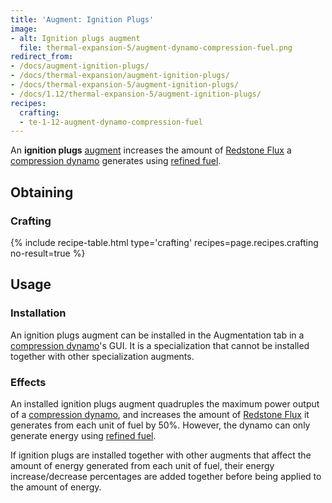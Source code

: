 ```yaml
---
title: 'Augment: Ignition Plugs'
image:
- alt: Ignition plugs augment
  file: thermal-expansion-5/augment-dynamo-compression-fuel.png
redirect_from:
- /docs/augment-ignition-plugs/
- /docs/thermal-expansion/augment-ignition-plugs/
- /docs/thermal-expansion-5/augment-ignition-plugs/
- /docs/1.12/thermal-expansion-5/augment-ignition-plugs/
recipes:
  crafting:
  - te-1-12-augment-dynamo-compression-fuel
---
```


An **ignition plugs** [augment](../augments/) increases the amount of
[Redstone Flux](/docs/redstone-flux/) a [compression
dynamo](../compression-dynamo/) generates using [refined
fuel](../../thermal-foundation/refined-fuel/).


Obtaining
---------

### Crafting
{% include recipe-table.html type='crafting' recipes=page.recipes.crafting no-result=true %}


Usage
-----

### Installation
An ignition plugs augment can be installed in the Augmentation tab in a
[compression dynamo](../compression-dynamo/)'s GUI. It is a specialization
that cannot be installed together with other specialization augments.

### Effects
An installed ignition plugs augment quadruples the maximum power output of a
[compression dynamo](../compression-dynamo/), and increases the amount of
[Redstone Flux](/docs/redstone-flux/) it generates from each unit of fuel by
50%. However, the dynamo can only generate energy using [refined
fuel](../../thermal-foundation/refined-fuel/).

If ignition plugs are installed together with other augments that affect the
amount of energy generated from each unit of fuel, their energy
increase/decrease percentages are added together before being applied to the
amount of energy.
